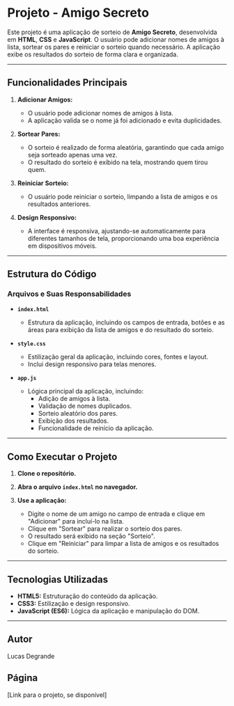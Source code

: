 # Projeto - Amigo Secreto

Este projeto é uma aplicação de sorteio de **Amigo Secreto**, desenvolvida em **HTML**, **CSS** e **JavaScript**. O usuário pode adicionar nomes de amigos à lista, sortear os pares e reiniciar o sorteio quando necessário. A aplicação exibe os resultados do sorteio de forma clara e organizada.

---

## Funcionalidades Principais

1. **Adicionar Amigos:**
   - O usuário pode adicionar nomes de amigos à lista.
   - A aplicação valida se o nome já foi adicionado e evita duplicidades.

2. **Sortear Pares:**
   - O sorteio é realizado de forma aleatória, garantindo que cada amigo seja sorteado apenas uma vez.
   - O resultado do sorteio é exibido na tela, mostrando quem tirou quem.

3. **Reiniciar Sorteio:**
   - O usuário pode reiniciar o sorteio, limpando a lista de amigos e os resultados anteriores.

4. **Design Responsivo:**
   - A interface é responsiva, ajustando-se automaticamente para diferentes tamanhos de tela, proporcionando uma boa experiência em dispositivos móveis.

---

## Estrutura do Código

### Arquivos e Suas Responsabilidades

- **`index.html`**
    - Estrutura da aplicação, incluindo os campos de entrada, botões e as áreas para exibição da lista de amigos e do resultado do sorteio.

- **`style.css`**
    - Estilização geral da aplicação, incluindo cores, fontes e layout.
    - Inclui design responsivo para telas menores.

- **`app.js`**
    - Lógica principal da aplicação, incluindo:
        - Adição de amigos à lista.
        - Validação de nomes duplicados.
        - Sorteio aleatório dos pares.
        - Exibição dos resultados.
        - Funcionalidade de reinício da aplicação.

---

## Como Executar o Projeto

1. **Clone o repositório.**
   
2. **Abra o arquivo `index.html` no navegador.**
   
3. **Use a aplicação:**
   - Digite o nome de um amigo no campo de entrada e clique em "Adicionar" para incluí-lo na lista.
   - Clique em "Sortear" para realizar o sorteio dos pares.
   - O resultado será exibido na seção "Sorteio".
   - Clique em "Reiniciar" para limpar a lista de amigos e os resultados do sorteio.

---

## Tecnologias Utilizadas

- **HTML5:** Estruturação do conteúdo da aplicação.
- **CSS3:** Estilização e design responsivo.
- **JavaScript (ES6):** Lógica da aplicação e manipulação do DOM.

---

## Autor
Lucas Degrande

## Página
[Link para o projeto, se disponível]